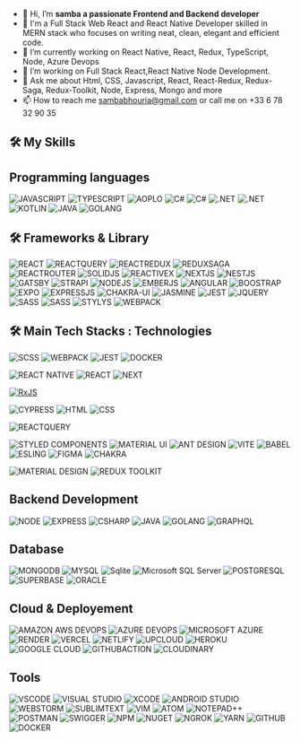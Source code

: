
- 👋 Hi, I’m <strong>samba a passionate Frontend and Backend developer </strong>
- 👀  I'm a Full Stack Web React and React Native Developer skilled in MERN stack who focuses on writing neat, clean, elegant and efficient code.
- 🌱 I’m currently working on React Native, React, Redux, TypeScript, Node, Azure Devops 
- 💞️ I’m working on Full Stack React,React Native Node Development.
- 💬 Ask me about Html, CSS, Javascript, React, React-Redux, Redux-Saga, Redux-Toolkit, Node, Express, Mongo and more
- 📫 How to reach me sambabhouria@gmail.com or call me on +33 6 78 32 90 35

🛠️ My Skills
---
## Programming languages
![JAVASCRIPT](https://shields.io/badge/JavaScript-F7DF1E?logo=JavaScript&logoColor=000&style=for-the-badge)
![TYPESCRIPT](https://shields.io/badge/TypeScript-3178C6?logo=TypeScript&logoColor=FFF&style=for-the-badge)
![AOPLO](https://img.shields.io/badge/Apollo%20GraphQL-311C87?style=for-the-badge&logo=Apollo%20GraphQL&logoColor=white)
![C#](https://img.shields.io/badge/CODE-%3C.NET%203.5%3E%20%3CC%23%205.0%3E-darkblue?style=for-the-badge&labelColor=66ccff)
![C#](https://img.shields.io/badge/CODE-%3C.NET%204.8%3E%20%3CUnity%202019.2.2f1%3E%20%3CC%23%3E-blue?&style=for-the-badge)
![.NET](https://img.shields.io/badge/.NET-512BD4?style=for-the-badge&logo=dotnet&logoColor=white)
![.NET](https://img.shields.io/badge/CODE-%3C.NET%206%3E%20%3CC%23%208.0%3E-darkblue?style=for-the-badge&labelColor=66ccff)
![KOTLIN](https://img.shields.io/badge/Kotlin-B125EA?style=for-the-badge&logo=kotlin&logoColor=white)
![JAVA](https://img.shields.io/badge/Java-ED8B00?style=for-the-badge&logo=openjdk&logoColor=white)
![GOLANG](https://img.shields.io/badge/golang-00ADD8?&style=for-the-badge&logo=go&logoColor=white)





## 🛠️ Frameworks & Library

![REACT](https://img.shields.io/badge/React-20232A?style=for-the-badge&logo=react&logoColor=61DAFB)
![REACTQUERY](https://img.shields.io/badge/React_Query-FF4154?style=for-the-badge&logo=ReactQuery&logoColo)
![REACTREDUX](https://img.shields.io/badge/Redux-593D88?style=for-the-badge&logo=redux&logoColor=white)
![REDUXSAGA](https://img.shields.io/badge/Redux%20saga-86D46B?style=for-the-badge&logo=redux%20saga&logoColor=999999)
![REACTROUTER](https://img.shields.io/badge/React_Router-CA4245?style=for-the-badge&logo=react-router&logoColor=white)
![SOLIDJS](https://img.shields.io/badge/Solid%20JS-2C4F7C?style=for-the-badge&logo=solid&logoColor=white)
![REACTIVEX](https://img.shields.io/badge/ReactiveX-B7178C?style=for-the-badge&logo=ReactiveX&logoColor=white)
![NEXTJS](https://img.shields.io/badge/next%20js-000000?style=for-the-badge&logo=nextdotjs&logoColor=white)
![NESTJS](https://img.shields.io/badge/nestjs-E0234E?style=for-the-badge&logo=nestjs&logoColor=white)
![GATSBY](https://img.shields.io/badge/Gatsby-663399?style=for-the-badge&logo=gatsby&logoColor=white)
![STRAPI](https://img.shields.io/badge/strapi-2F2E8B?style=for-the-badge&logo=strapi&logoColor=white)
![NODEJS](https://img.shields.io/badge/Node%20js-339933?style=for-the-badge&logo=nodedotjs&logoColor=white)
![EMBERJS](https://img.shields.io/badge/ember%20js-E04E39?style=for-the-badge&logo=emberdotjs&logoColor=white)
![ANGULAR](https://img.shields.io/badge/Angular-DD0031?style=for-the-badge&logo=angular&logoColor=white)
![BOOSTRAP](https://img.shields.io/badge/Bootstrap-563D7C?style=for-the-badge&logo=bootstrap&logoColor=white)
![EXPO](https://img.shields.io/badge/Expo-1B1F23?style=for-the-badge&logo=expo&logoColor=white)
![EXPRESSJS](https://img.shields.io/badge/Express%20js-000000?style=for-the-badge&logo=express&logoColor=white)
![CHAKRA-UI](https://img.shields.io/badge/Chakra--UI-319795?style=for-the-badge&logo=chakra-ui&logoColor=white)
![JASMINE](https://img.shields.io/badge/Jasmine-8A4182?style=for-the-badge&logo=Jasmine&logoColor=white)
![JEST](https://img.shields.io/badge/Jest-C21325?style=for-the-badge&logo=jest&logoColor=white)
![JQUERY](https://img.shields.io/badge/jQuery-0769AD?style=for-the-badge&logo=jquery&logoColor=white)
![SASS](https://img.shields.io/badge/Tailwind_CSS-38B2AC?style=for-the-badge&logo=tailwind-css&logoColor=white)
![SASS](https://img.shields.io/badge/Sass-CC6699?style=for-the-badge&logo=sass&logoColor=white)
![STYLYS](https://img.shields.io/badge/Stylus-333333?style=for-the-badge&logo=stylus&logoColor=white)
![WEBPACK](https://img.shields.io/badge/Webpack-8DD6F9?style=for-the-badge&logo=Webpack&logoColor=white)




## 🛠️  Main Tech Stacks : Technologies
![SCSS](https://camo.githubusercontent.com/79c437a64b4e66b2699e373d576f14432bb51e8f794eb40fdbf8922074250c6a/68747470733a2f2f696d672e736869656c64732e696f2f62616467652f546f6f6c2d534353532d696e666f726d6174696f6e616c3f7374796c653d666c617426636f6c6f723d7761726e696e67266c6f676f3d73617373)
![WEBPACK](https://camo.githubusercontent.com/a4ac5ea229cfd2a49934e4d643b8d944b61d97281952ca3c8f30df29b7f91467/68747470733a2f2f696d672e736869656c64732e696f2f62616467652f546f6f6c2d5765627061636b2d696e666f726d6174696f6e616c3f7374796c653d666c617426636f6c6f723d7761726e696e67266c6f676f3d7765627061636b)
![JEST](https://camo.githubusercontent.com/157b7c777213c865566ce1efb033498c669bac55ed8b2f9eb59ba2335ba75f83/68747470733a2f2f696d672e736869656c64732e696f2f62616467652f546f6f6c2d4a6573742d696e666f726d6174696f6e616c3f7374796c653d666c617426636f6c6f723d7761726e696e67266c6f676f3d6a657374)
![DOCKER](https://camo.githubusercontent.com/7263f7eab869438bde576a68a5551a56fa966667d0a3d6673e42aed908732083/68747470733a2f2f696d672e736869656c64732e696f2f62616467652f546f6f6c2d446f636b65722d696e666f726d6174696f6e616c3f7374796c653d666c617426636f6c6f723d7761726e696e67266c6f676f3d646f636b6572)

![REACT NATIVE](https://camo.githubusercontent.com/6dd279263ca1130d66b07776bf81723214fa49340ceff2241710515fe7770ae3/68747470733a2f2f696d672e736869656c64732e696f2f62616467652f2d52656163745f4e61746976652d3330413246463f7374796c653d666f722d7468652d6261646765266c6f676f3d7265616374266c6f676f436f6c6f723d666666)
![REACT](https://camo.githubusercontent.com/a1a885eafd72ab9f6a7b9de4cbee6290f96a5cc6bb9f964eddf2b7283c45b01a/68747470733a2f2f696d672e736869656c64732e696f2f62616467652f2d52656163742d3030643866663f7374796c653d666f722d7468652d6261646765266c6f676f3d7265616374266c6f676f436f6c6f723d666666)
![NEXT](https://camo.githubusercontent.com/2abe53f4176fd7b9639f1c316e77574575c1c99c660e03fefa08299045988ba5/68747470733a2f2f696d672e736869656c64732e696f2f62616467652f4e6578742d626c61636b3f7374796c653d666f722d7468652d6261646765266c6f676f3d6e6578742e6a73266c6f676f436f6c6f723d7768697465)

<a target="_blank" rel="noopener noreferrer nofollow" href="https://camo.githubusercontent.com/9fc33d88e5f88267ab8ab4c9f34e8d277cbf8c6825e89ce2b3678fdd8c636f84/68747470733a2f2f696d672e736869656c64732e696f2f62616467652f72786a732d2532334237313738432e7376673f7374796c653d666f722d7468652d6261646765266c6f676f3d726561637469766578266c6f676f436f6c6f723d7768697465"><img src="https://camo.githubusercontent.com/9fc33d88e5f88267ab8ab4c9f34e8d277cbf8c6825e89ce2b3678fdd8c636f84/68747470733a2f2f696d672e736869656c64732e696f2f62616467652f72786a732d2532334237313738432e7376673f7374796c653d666f722d7468652d6261646765266c6f676f3d726561637469766578266c6f676f436f6c6f723d7768697465" alt="RxJS" data-canonical-src="https://img.shields.io/badge/rxjs-%23B7178C.svg?style=for-the-badge&amp;logo=reactivex&amp;logoColor=white" style="max-width: 100%;"></a>

![CYPRESS](https://camo.githubusercontent.com/d06efe4235352aad1d8ffd58cdf7bcc03e0109724a5138d9022eff209b057157/68747470733a2f2f696d672e736869656c64732e696f2f62616467652f437970726573732d3636353935433f7374796c653d666f722d7468652d6261646765266c6f676f3d63797072657373266c6f676f436f6c6f723d7768697465)
![HTML](https://camo.githubusercontent.com/5e7e215d9ff3a7c2e96d09232c11b2205565c841d1129dd2185ebd967284121f/68747470733a2f2f696d672e736869656c64732e696f2f62616467652f68746d6c352d2532334533344632362e7376673f7374796c653d666f722d7468652d6261646765266c6f676f3d68746d6c35266c6f676f436f6c6f723d7768697465)
![CSS](https://camo.githubusercontent.com/6531a4161596e3d9fdab3d0499a7b7ce5c5c8b568be219f3e9707af042e575d2/68747470733a2f2f696d672e736869656c64732e696f2f62616467652f637373332d2532333135373242362e7376673f7374796c653d666f722d7468652d6261646765266c6f676f3d63737333266c6f676f436f6c6f723d7768697465)

![REACTQUERY](https://camo.githubusercontent.com/708f3618bb984c48444c11a0cac5b107d98d9d553979cdf17484a594c75b4bd2/68747470733a2f2f696d672e736869656c64732e696f2f62616467652f2d526561637425323051756572792d4646343135343f7374796c653d666f722d7468652d6261646765266c6f676f3d72656163742532307175657279266c6f676f436f6c6f723d7768697465)
 
![STYLED COMPONENTS](https://camo.githubusercontent.com/0a9129617dc00aac4a5c688e87f4a595a0076877dd38c12f279ad16c8eda2604/68747470733a2f2f696d672e736869656c64732e696f2f62616467652f7374796c65642d2d636f6d706f6e656e74732d4442373039333f7374796c653d666f722d7468652d6261646765266c6f676f3d7374796c65642d636f6d706f6e656e7473266c6f676f436f6c6f723d7768697465)
![MATERIAL UI](https://camo.githubusercontent.com/778593c62adf9e931032c67dd644cceeb12351fa968e4d46099fd06e08f70721/68747470733a2f2f696d672e736869656c64732e696f2f62616467652f4d6174657269616c2d2d55492d3030383143423f7374796c653d666f722d7468652d6261646765266c6f676f3d4d5549266c6f676f436f6c6f723d7768697465)
![ANT DESIGN](https://camo.githubusercontent.com/643139ab6d695389b93247b89e45fb68b12e31e2040fb357d515704258cdeb39/68747470733a2f2f696d672e736869656c64732e696f2f62616467652f2d416e7444657369676e2d2532333031373046453f7374796c653d666f722d7468652d6261646765266c6f676f3d616e742d64657369676e266c6f676f436f6c6f723d7768697465)
![VITE](https://camo.githubusercontent.com/3a15a92b116b1afb31a0ccaab1eedc0b09251b6f0f5b149ba91d488ae6a47ad3/68747470733a2f2f696d672e736869656c64732e696f2f62616467652f766974652d2532333634364346462e7376673f7374796c653d666f722d7468652d6261646765266c6f676f3d76697465266c6f676f436f6c6f723d7768697465)
![BABEL](https://camo.githubusercontent.com/c5adb8bdf1f9c7c0f8a1fe0a35f4c5711c6dac2fd9cfcfa96328a6fdf079c3b4/68747470733a2f2f696d672e736869656c64732e696f2f62616467652f426162656c2d4639444333653f7374796c653d666f722d7468652d6261646765266c6f676f3d626162656c266c6f676f436f6c6f723d626c61636b)
![ESLING](https://camo.githubusercontent.com/9f4268803442f14ba048f49d8a6ac594465d6a61682f3048fddf18540196d38f/68747470733a2f2f696d672e736869656c64732e696f2f62616467652f45534c696e742d3442333236333f7374796c653d666f722d7468652d6261646765266c6f676f3d65736c696e74266c6f676f436f6c6f723d7768697465)
![FIGMA](https://camo.githubusercontent.com/bdb7731529e6563b08b823d27f981683f89fd666d434f6592cb901ba763277f3/68747470733a2f2f696d672e736869656c64732e696f2f62616467652f6669676d612d2532334632344531452e7376673f7374796c653d666f722d7468652d6261646765266c6f676f3d6669676d61266c6f676f436f6c6f723d7768697465)
![CHAKRA](https://camo.githubusercontent.com/c4f6ea22e9442e71807b592aec71608552f5194a96720ca1987836132282e0c7/68747470733a2f2f696d672e736869656c64732e696f2f62616467652f4368616b72615f55492d3338423241433f7374796c653d666f722d7468652d6261646765266c6f676f3d6368616b72612d7569266c6f676f436f6c6f723d7768697465)

![MATERIAL DESIGN](https://camo.githubusercontent.com/f0893a05550ed884dbae6cb64c737f655cddadc5f2222c8801990229f9e23cce/68747470733a2f2f696d672e736869656c64732e696f2f62616467652f6d6174657269616c25323064657369676e2d3735373537353f7374796c653d666f722d7468652d6261646765266c6f676f3d6d6174657269616c25323064657369676e266c6f676f436f6c6f723d7768697465)
![REDUX TOOLKIT](https://camo.githubusercontent.com/7060c233f1789a7efea081a1e8192536806e3271d0f01223c85d5caf9fa6a976/68747470733a2f2f696d672e736869656c64732e696f2f62616467652f526564757820546f6f6c6b69742d3539334438383f7374796c653d666f722d7468652d6261646765266c6f676f3d7265647578266c6f676f436f6c6f723d7768697465)

## Backend Development

![NODE](https://img.shields.io/badge/Node%20js-339933?style=for-the-badge&logo=nodedotjs&logoColor=white)
![EXPRESS](https://img.shields.io/badge/Express%20js-000000?style=for-the-badge&logo=express&logoColor=white)
![CSHARP](https://img.shields.io/badge/C%23-239120?style=for-the-badge&logo=csharp&logoColor=white)
![JAVA](https://img.shields.io/badge/Java-ED8B00?style=for-the-badge&logo=openjdk&logoColor=white)
![GOLANG](https://img.shields.io/badge/golang-00ADD8?&style=for-the-badge&logo=go&logoColor=white)
![GRAPHQL](https://img.shields.io/badge/GraphQl-E10098?style=for-the-badge&logo=graphql&logoColor=white)

## Database
![MONGODB](https://img.shields.io/badge/MongoDB-4EA94B?style=for-the-badge&logo=mongodb&logoColor=white)
![MYSQL](https://img.shields.io/badge/MySQL-005C84?style=for-the-badge&logo=mysql&logoColor=white)
![Sqlite](https://img.shields.io/badge/Sqlite-003B57?style=for-the-badge&logo=sqlite&logoColor=white)
![Microsoft SQL Server](https://img.shields.io/badge/Microsoft_SQL_Server-CC2927?style=for-the-badge&logo=microsoft-sql-server&logoColor=white)
![POSTGRESQL](https://img.shields.io/badge/PostgreSQL-316192?style=for-the-badge&logo=postgresql&logoColor=white)
![SUPERBASE](https://img.shields.io/badge/Supabase-181818?style=for-the-badge&logo=supabase&logoColor=white)
![ORACLE](https://img.shields.io/badge/Oracle-F80000?style=for-the-badge&logo=Oracle&logoColor=white)
 

## Cloud & Deployement

![AMAZON AWS DEVOPS](https://img.shields.io/badge/Amazon_AWS-FF9900?style=for-the-badge&logo=amazonaws&logoColor=white)
![AZURE DEVOPS](https://img.shields.io/badge/Azure_DevOps-0078D7?style=for-the-badge&logo=azure-devops&logoColor=white)
![MICROSOFT AZURE](https://img.shields.io/badge/microsoft%20azure-0089D6?style=for-the-badge&logo=microsoft-azure&logoColor=white)
![RENDER](https://img.shields.io/badge/Render-46E3B7?style=for-the-badge&logo=render&logoColor=white)
![VERCEL](https://img.shields.io/badge/Vercel-000000?style=for-the-badge&logo=vercel&logoColor=white)
![NETLIFY](https://img.shields.io/badge/Netlify-00C7B7?style=for-the-badge&logo=netlify&logoColor=white)
![UPCLOUD](https://img.shields.io/badge/upcloud-7B00FF?style=for-the-badge&logo=upcloud&logoColor=white)
![HEROKU](https://img.shields.io/badge/Heroku-430098?style=for-the-badge&logo=heroku&logoColor=white)
![GOOGLE CLOUD](https://img.shields.io/badge/Google_Cloud-4285F4?style=for-the-badge&logo=google-cloud&logoColor=white)
![GITHUBACTION](https://img.shields.io/badge/GitHub_Actions-2088FF?style=for-the-badge&logo=github-actions&logoColor=white)
![CLOUDINARY](https://img.shields.io/badge/Cloudinary-3448C5?style=for-the-badge&logo=Cloudinary&logoColor=white)
 

## Tools
![VSCODE](https://img.shields.io/badge/VSCode-0078D4?style=for-the-badge&logo=visual%20studio%20code&logoColor=white)
![VISUAL STUDIO](https://img.shields.io/badge/Visual_Studio-5C2D91?style=for-the-badge&logo=visual%20studio&logoColor=white)
![XCODE](https://img.shields.io/badge/Xcode-007ACC?style=for-the-badge&logo=Xcode&logoColor=white)
![ANDROID STUDIO](https://img.shields.io/badge/Android_Studio-3DDC84?style=for-the-badge&logo=android-studio&logoColor=white)
![WEBSTORM](https://img.shields.io/badge/WebStorm-000000?style=for-the-badge&logo=WebStorm&logoColor=white)
![SUBLIMTEXT](https://img.shields.io/badge/sublime_text-%23575757.svg?&style=for-the-badge&logo=sublime-text&logoColor=important)
![VIM](https://img.shields.io/badge/VIM-%2311AB00.svg?&style=for-the-badge&logo=vim&logoColor=white)
![ATOM](https://img.shields.io/badge/Atom-66595C?style=for-the-badge&logo=Atom&logoColor=white)
![NOTEPAD++](https://img.shields.io/badge/Notepad++-90E59A.svg?style=for-the-badge&logo=notepad%2B%2B&logoColor=black)
![POSTMAN](https://img.shields.io/badge/Postman-FF6C37?style=for-the-badge&logo=Postman&logoColor=white)
![SWIGGER](https://img.shields.io/badge/Swagger-85EA2D?style=for-the-badge&logo=Swagger&logoColor=white)
![NPM](https://img.shields.io/badge/npm-CB3837?style=for-the-badge&logo=npm&logoColor=white)
![NUGET](https://img.shields.io/badge/NuGet-004880?style=for-the-badge&logo=nuget&logoColor=whiteck)
![NGROK](https://img.shields.io/badge/ngrok-140648?style=for-the-badge&logo=Ngrok&logoColor=white)
![YARN](https://img.shields.io/badge/Yarn-2C8EBB?style=for-the-badge&logo=yarn&logoColor=white)
![GITHUB](https://img.shields.io/badge/GitHub%20Pages-222222?style=for-the-badge&logo=GitHub%20Pages&logoColor=white)
![DOCKER](https://img.shields.io/badge/Docker-2CA5E0?style=for-the-badge&logo=docker&logoColor=white)


<!---
sambabhouria/sambabhouria is a ✨ special ✨ repository because its `README.md` (this file) appears on your GitHub profile.
You can click the Preview link to take a look at your changes.
--->
